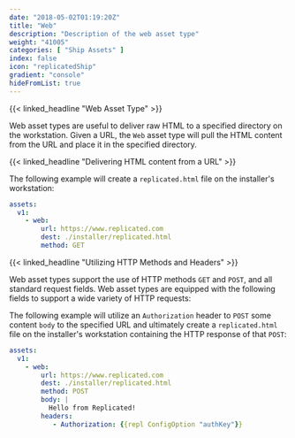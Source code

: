 ```yaml
---
date: "2018-05-02T01:19:20Z"
title: "Web"
description: "Description of the web asset type"
weight: "41005"
categories: [ "Ship Assets" ]
index: false
icon: "replicatedShip"
gradient: "console"
hideFromList: true
---
```


{{< linked_headline "Web Asset Type" >}}

Web asset types are useful to deliver raw HTML to a specified directory on the workstation. Given a URL, the `Web` asset type will pull the HTML content from the URL and place it in the specified directory.

{{< linked_headline "Delivering HTML content from a URL" >}}

The following example will create a `replicated.html` file on the installer's workstation:

```yaml
assets:
  v1:
    - web:
        url: https://www.replicated.com
        dest: ./installer/replicated.html
        method: GET

```

{{< linked_headline "Utilizing HTTP Methods and Headers" >}}

Web asset types support the use of HTTP methods `GET` and `POST`, and all standard request fields. Web asset types are equipped with the following fields to support a wide variety of HTTP requests:

The following example will utilize an `Authorization` header to `POST` some content `body` to the specified URL and ultimately create a `replicated.html` file on the installer's workstation containing the HTTP response of that `POST`:

```yaml
assets:
  v1:
    - web:
        url: https://www.replicated.com
        dest: ./installer/replicated.html
        method: POST
        body: |
          Hello from Replicated!
        headers:
           - Authorization: {{repl ConfigOption "authKey"}}

```